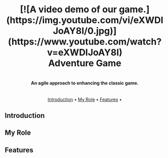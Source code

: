 <h1 align="center">
  <br>
  [![A video demo of our game.](https://img.youtube.com/vi/eXWDIJoAY8I/0.jpg)](https://www.youtube.com/watch?v=eXWDIJoAY8I)
  <br>
  Adventure Game
  <br>
</h1>

<h4 align="center"> <br>An agile approach to enhancing the classic game.</h4>

<p align="center">
  <br>
  <a href="#introduction">Introduction</a> •
  <a href="#myrole">My Role</a> •
  <a href="#inspiration">Features</a> •
</p>

## Introduction



## My Role


## Features




